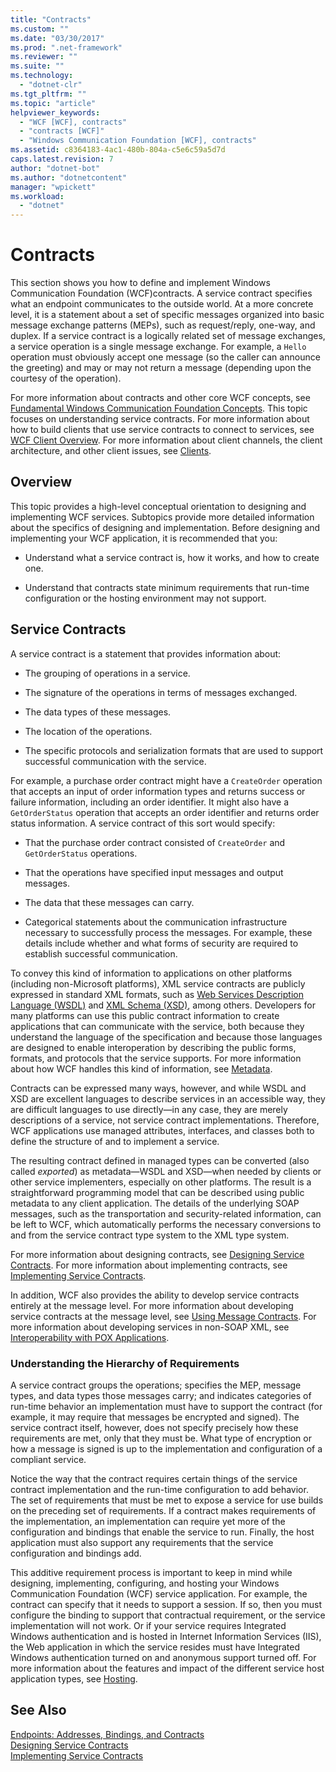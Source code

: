 ```yaml
---
title: "Contracts"
ms.custom: ""
ms.date: "03/30/2017"
ms.prod: ".net-framework"
ms.reviewer: ""
ms.suite: ""
ms.technology: 
  - "dotnet-clr"
ms.tgt_pltfrm: ""
ms.topic: "article"
helpviewer_keywords: 
  - "WCF [WCF], contracts"
  - "contracts [WCF]"
  - "Windows Communication Foundation [WCF], contracts"
ms.assetid: c8364183-4ac1-480b-804a-c5e6c59a5d7d
caps.latest.revision: 7
author: "dotnet-bot"
ms.author: "dotnetcontent"
manager: "wpickett"
ms.workload: 
  - "dotnet"
---
```

# Contracts
This section shows you how to define and implement Windows Communication Foundation (WCF)contracts. A service contract specifies what an endpoint communicates to the outside world. At a more concrete level, it is a statement about a set of specific messages organized into basic message exchange patterns (MEPs), such as request/reply, one-way, and duplex. If a service contract is a logically related set of message exchanges, a service operation is a single message exchange. For example, a `Hello` operation must obviously accept one message (so the caller can announce the greeting) and may or may not return a message (depending upon the courtesy of the operation).  
  
 For more information about contracts and other core WCF concepts, see [Fundamental Windows Communication Foundation Concepts](../../../../docs/framework/wcf/fundamental-concepts.md). This topic focuses on understanding service contracts. For more information about how to build clients that use service contracts to connect to services, see [WCF Client Overview](../../../../docs/framework/wcf/wcf-client-overview.md). For more information about client channels, the client architecture, and other client issues, see [Clients](../../../../docs/framework/wcf/feature-details/clients.md).  
  
## Overview  
 This topic provides a high-level conceptual orientation to designing and implementing WCF services. Subtopics provide more detailed information about the specifics of designing and implementation. Before designing and implementing your WCF application, it is recommended that you:  
  
-   Understand what a service contract is, how it works, and how to create one.  
  
-   Understand that contracts state minimum requirements that run-time configuration or the hosting environment may not support.  
  
## Service Contracts  
 A service contract is a statement that provides information about:  
  
-   The grouping of operations in a service.  
  
-   The signature of the operations in terms of messages exchanged.  
  
-   The data types of these messages.  
  
-   The location of the operations.  
  
-   The specific protocols and serialization formats that are used to support successful communication with the service.  
  
 For example, a purchase order contract might have a `CreateOrder` operation that accepts an input of order information types and returns success or failure information, including an order identifier. It might also have a `GetOrderStatus` operation that accepts an order identifier and returns order status information. A service contract of this sort would specify:  
  
-   That the purchase order contract consisted of `CreateOrder` and `GetOrderStatus` operations.  
  
-   That the operations have specified input messages and output messages.  
  
-   The data that these messages can carry.  
  
-   Categorical statements about the communication infrastructure necessary to successfully process the messages. For example, these details include whether and what forms of security are required to establish successful communication.  
  
 To convey this kind of information to applications on other platforms (including non-Microsoft platforms), XML service contracts are publicly expressed in standard XML formats, such as [Web Services Description Language (WSDL)](http://go.microsoft.com/fwlink/?LinkId=87004) and [XML Schema (XSD)](http://go.microsoft.com/fwlink/?LinkId=87005), among others. Developers for many platforms can use this public contract information to create applications that can communicate with the service, both because they understand the language of the specification and because those languages are designed to enable interoperation by describing the public forms, formats, and protocols that the service supports. For more information about how WCF handles this kind of information, see [Metadata](../../../../docs/framework/wcf/feature-details/metadata.md).  
  
 Contracts can be expressed many ways, however, and while WSDL and XSD are excellent languages to describe services in an accessible way, they are difficult languages to use directly—in any case, they are merely descriptions of a service, not service contract implementations. Therefore, WCF applications use managed attributes, interfaces, and classes both to define the structure of and to implement a service.  
  
 The resulting contract defined in managed types can be converted (also called *exported*) as metadata—WSDL and XSD—when needed by clients or other service implementers, especially on other platforms. The result is a straightforward programming model that can be described using public metadata to any client application. The details of the underlying SOAP messages, such as the transportation and security-related information, can be left to WCF, which automatically performs the necessary conversions to and from the service contract type system to the XML type system.  
  
 For more information about designing contracts, see [Designing Service Contracts](../../../../docs/framework/wcf/designing-service-contracts.md). For more information about implementing contracts, see [Implementing Service Contracts](../../../../docs/framework/wcf/implementing-service-contracts.md).  
  
 In addition, WCF also provides the ability to develop service contracts entirely at the message level. For more information about developing service contracts at the message level, see [Using Message Contracts](../../../../docs/framework/wcf/feature-details/using-message-contracts.md). For more information about developing services in non-SOAP XML, see [Interoperability with POX Applications](../../../../docs/framework/wcf/feature-details/interoperability-with-pox-applications.md).  
  
### Understanding the Hierarchy of Requirements  
 A service contract groups the operations; specifies the MEP, message types, and data types those messages carry; and indicates categories of run-time behavior an implementation must have to support the contract (for example, it may require that messages be encrypted and signed). The service contract itself, however, does not specify precisely how these requirements are met, only that they must be. What type of encryption or how a message is signed is up to the implementation and configuration of a compliant service.  
  
 Notice the way that the contract requires certain things of the service contract implementation and the run-time configuration to add behavior. The set of requirements that must be met to expose a service for use builds on the preceding set of requirements. If a contract makes requirements of the implementation, an implementation can require yet more of the configuration and bindings that enable the service to run. Finally, the host application must also support any requirements that the service configuration and bindings add.  
  
 This additive requirement process is important to keep in mind while designing, implementing, configuring, and hosting your Windows Communication Foundation (WCF) service application. For example, the contract can specify that it needs to support a session. If so, then you must configure the binding to support that contractual requirement, or the service implementation will not work. Or if your service requires Integrated Windows authentication and is hosted in Internet Information Services (IIS), the Web application in which the service resides must have Integrated Windows authentication turned on and anonymous support turned off. For more information about the features and impact of the different service host application types, see [Hosting](../../../../docs/framework/wcf/feature-details/hosting.md).  
  
## See Also  
 [Endpoints: Addresses, Bindings, and Contracts](../../../../docs/framework/wcf/feature-details/endpoints-addresses-bindings-and-contracts.md)  
 [Designing Service Contracts](../../../../docs/framework/wcf/designing-service-contracts.md)  
 [Implementing Service Contracts](../../../../docs/framework/wcf/implementing-service-contracts.md)

